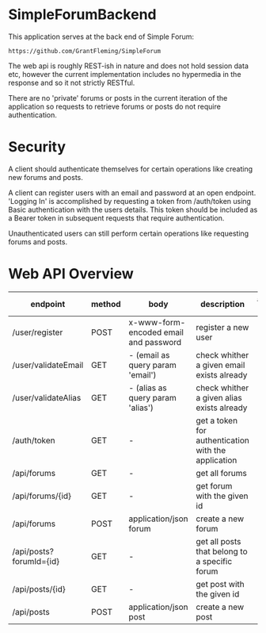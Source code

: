 # SimpleForumBackend

This application serves at the back end of Simple Forum:

    https://github.com/GrantFleming/SimpleForum
    
The web api is roughly REST-ish in nature and does not hold session data etc, however the current
implementation includes no hypermedia in the response and so it not strictly RESTful.

There are no 'private' forums or posts in the current iteration of the application so requests to
retrieve forums or posts do not require authentication.

Security
========

A client should authenticate themselves for certain operations like creating new forums and posts.

A client can register users with an email and password at an open endpoint. 'Logging In'
is accomplished by requesting a token from /auth/token using Basic authentication with the 
users details. This token should be included as a Bearer token in subsequent requests that
require authentication.

Unauthenticated users can still perform certain operations like requesting forums and posts.

Web API Overview
================

| endpoint                | method | body                                  | description                                         | authentication method |
|-------------------------|--------|---------------------------------------|-----------------------------------------------------|-----------------------|
| /user/register          | POST   | x-www-form-encoded email and password | register a new user                                 | -                     |
| /user/validateEmail     | GET    | - (email as query param 'email')      | check whither a given email exists already          | -                     |
| /user/validateAlias     | GET    | - (alias as query param 'alias')      | check whither a given alias exists already          | -                     |
| /auth/token             | GET    | -                                     | get a token for authentication with the application | Basic                 |
| /api/forums             | GET    | -                                     | get all forums                                      | -                     |
| /api/forums/{id}        | GET    | -                                     | get forum with the given id                         | -                     |
| /api/forums             | POST   | application/json forum                | create  a new forum                                 | Bearer                |
| /api/posts?forumId={id} | GET    | -                                     | get all posts that belong to a specific forum       | -                     |
| /api/posts/{id}         | GET    | -                                     | get post with the given id                          | -                     |
| /api/posts              | POST   | application/json post                 | create  a new post                                  | Bearer                |

